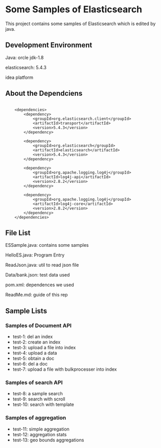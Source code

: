 # Some Samples of Elasticsearch
This project contains some samples of Elasticsearch which is edited by java.

## Development Environment
Java: orcle jdk-1.8 

elasticsearch: 5.4.3

idea platform
## About the Dependciens
```aidl

    <dependencies>
        <dependency>
            <groupId>org.elasticsearch.client</groupId>
            <artifactId>transport</artifactId>
            <version>5.4.3</version>
        </dependency>

        <dependency>
            <groupId>org.elasticsearch</groupId>
            <artifactId>elasticsearch</artifactId>
            <version>5.4.3</version>
        </dependency>

        <dependency>
            <groupId>org.apache.logging.log4j</groupId>
            <artifactId>log4j-api</artifactId>
            <version>2.8.2</version>
        </dependency>

        <dependency>
            <groupId>org.apache.logging.log4j</groupId>
            <artifactId>log4j-core</artifactId>
            <version>2.8.2</version>
        </dependency>
    </dependencies>

```
## File List
ESSample.java: contains some samples

HelloES.java: Program Entry

ReadJson.java: util to read json file

Data/bank.json: test data used

pom.xml: dependences we used

ReadMe.md: guide of this rep

## Sample Lists

### Samples of Document API
- test-1: del an index
- test-2: create an index
- test-3: upload a file into index
- test-4: upload a data
- test-5: obtain a doc
- test-6: del a doc
- test-7: upload a file with bulkprocesser into index

###  Samples of search API
- test-8: a sample search
- test-9: search with scroll
- test-10: search with template

###  Samples of aggregation
- test-11: simple aggregation
- test-12: aggregation stats
- test-13: geo bounds aggregations